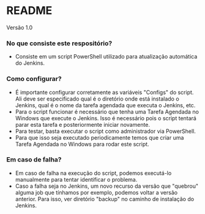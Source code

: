 # README #
Versão 1.0

### No que consiste este respositório? ###

* Consiste em um script PowerShell utilizado para atualização automática do Jenkins.

### Como configurar? ###

* É importante configurar corretamente as variáveis "Configs" do script. Ali deve ser especificado qual é o diretório onde está instalado o Jenkins, qual é o nome da tarefa agendada que executa o Jenkins, etc.
* Para o script funcionar é necessário que tenha uma Tarefa Agendada no Windows que execute o Jenkins. Isso é necessário pois o script tentará parar esta tarefa e posteriormente iniciar novamente.
* Para testar, basta executar o script como administrador via PowerShell.
* Para que isso seja executado periodicamente temos que criar uma Tarefa Agendada no Windows para rodar este script.

### Em caso de falha? ###

* Em caso de falha na execução do script, podemos executá-lo manualmente para tentar identificar o problema.
* Caso a falha seja no Jenkins, um novo recurso da versão que "quebrou" alguma job que tínhamos por exemplo, podemos voltar a versão anterior. Para isso, ver diretório "backup" no caminho de instalação do Jenkins.
